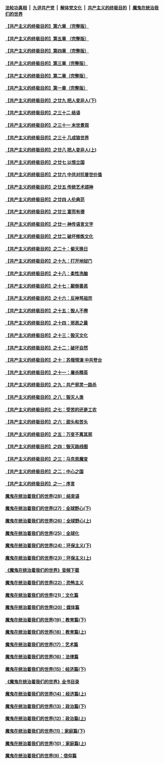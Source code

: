 ####  [法轮功真相](../../../../basic/blob/master/README.md?t=01171452) &nbsp;|&nbsp; [九评共产党](../../../../9ping.md/blob/master/README.md?t=01171452) &nbsp;|&nbsp; [解体党文化](../../../../jtdwh.md/blob/master/README.md?t=01171452)  &nbsp;|&nbsp; [共产主义的终极目的](../../../../gczydzjmd.md/blob/master/README.md?t=01171452) &nbsp;|&nbsp; [魔鬼在统治我们的世界](../../../../mgztzwmdsj.md/blob/master/README.md?t=01171452) 

#### [【共产主义的终极目的】第六章 （完整版）](../pages/nsc422/n11428913.md?t=01171452) 

#### [【共产主义的终极目的】第五章 （完整版）](../pages/nsc422/n11428912.md?t=01171452) 

#### [【共产主义的终极目的】第四章 （完整版）](../pages/nsc422/n11428907.md?t=01171452) 

#### [【共产主义的终极目的】第三章（完整版）](../pages/nsc422/n11428848.md?t=01171452) 

#### [【共产主义的终极目的】第二章（完整版）](../pages/nsc422/n11428831.md?t=01171452) 

#### [【共产主义的终极目的】第一章（完整版）](../pages/nsc422/n11417651.md?t=01171452) 

#### [【共产主义的终极目的】之廿九 把人变非人(下)](../pages/nsc422/n11344140.md?t=01171452) 

#### [【共产主义的终极目的】之三十二 结语](../pages/nsc422/n11360535.md?t=01171452) 

#### [【共产主义的终极目的】之三十一 末世景观](../pages/nsc422/n11351129.md?t=01171452) 

#### [【共产主义的终极目的】之三十 几成狼世界](../pages/nsc422/n11348280.md?t=01171452) 

#### [【共产主义的终极目的】之廿八 把人变非人(上)](../pages/nsc422/n11340492.md?t=01171452) 

#### [【共产主义的终极目的】之廿七 以恨立国](../pages/nsc422/n11336944.md?t=01171452) 

#### [【共产主义的终极目的】之廿六 中共对抗普世价值](../pages/nsc422/n11324785.md?t=01171452) 

#### [【共产主义的终极目的】之廿五 传统艺术颂神](../pages/nsc422/n11296396.md?t=01171452) 

#### [【共产主义的终极目的】之廿四 人伦典范](../pages/nsc422/n11296397.md?t=01171452) 

#### [【共产主义的终极目的】之廿三 富而有德](../pages/nsc422/n11283598.md?t=01171452) 

#### [【共产主义的终极目的】之廿一 神传语言文字](../pages/nsc422/n11263265.md?t=01171452) 

#### [【共产主义的终极目的】之廿二 破坏修炼文化](../pages/nsc422/n11245728.md?t=01171452) 

#### [【共产主义的终极目的】之二十：偷天换日](../pages/nsc422/n11238846.md?t=01171452) 

#### [【共产主义的终极目的】之十九：打开地狱门](../pages/nsc422/n11206376.md?t=01171452) 

#### [【共产主义的终极目的】之十八：柔性洗脑](../pages/nsc422/n11199994.md?t=01171452) 

#### [【共产主义的终极目的】之十七：颠倒善恶](../pages/nsc422/n11179782.md?t=01171452) 

#### [【共产主义的终极目的】之十六：反神骂祖宗](../pages/nsc422/n11166798.md?t=01171452) 

#### [【共产主义的终极目的】之十五：毁人不倦](../pages/nsc422/n11166792.md?t=01171452) 

#### [【共产主义的终极目的】之十四：邪恶之最](../pages/nsc422/n11150249.md?t=01171452) 

#### [【共产主义的终极目的】之十三：毁灭文化](../pages/nsc422/n11135227.md?t=01171452) 

#### [【共产主义的终极目的】之十二：破坏自然](../pages/nsc422/n11135214.md?t=01171452) 

#### [【共产主义的终极目的】之十：苏俄预演 中共登台](../pages/nsc422/n11118424.md?t=01171452) 

#### [【共产主义的终极目的】之十一：屠杀精英](../pages/nsc422/n11118442.md?t=01171452) 

#### [【共产主义的终极目的】之九：共产邪灵一路杀](../pages/nsc422/n11114139.md?t=01171452) 

#### [【共产主义的终极目的】之八：毁灭人类](../pages/nsc422/n11108503.md?t=01171452) 

#### [【共产主义的终极目的】之七：受苦的还是工农](../pages/nsc422/n11101809.md?t=01171452) 

#### [【共产主义的终极目的】之六：甜头和苦头](../pages/nsc422/n11096971.md?t=01171452) 

#### [【共产主义的终极目的】之五：万变不离其邪](../pages/nsc422/n11091285.md?t=01171452) 

#### [【共产主义的终极目的】之四：毁灭路线图](../pages/nsc422/n11086284.md?t=01171452) 

#### [【共产主义的终极目的】之三：马克思魔变](../pages/nsc422/n11061941.md?t=01171452) 

#### [【共产主义的终极目的】之二：中心之国](../pages/nsc422/n11047728.md?t=01171452) 

#### [【共产主义的终极目的】之一：序言](../pages/nsc422/n11086077.md?t=01171452) 

#### [魔鬼在统治着我们的世界(28)：结束语](../pages/nsc422/n10936246.md?t=01171452) 

#### [魔鬼在统治着我们的世界(27)：全球野心(下)](../pages/nsc422/n10928319.md?t=01171452) 

#### [魔鬼在统治着我们的世界(26)：全球野心(上)](../pages/nsc422/n10900318.md?t=01171452) 

#### [魔鬼在统治着我们的世界(25)：全球化](../pages/nsc422/n10788205.md?t=01171452) 

#### [魔鬼在统治着我们的世界(24)：环保主义(下)](../pages/nsc422/n10695307.md?t=01171452) 

#### [魔鬼在统治着我们的世界(23)：环保主义(上)](../pages/nsc422/n10688613.md?t=01171452) 

#### [《魔鬼在统治着我们的世界》音频下载](../pages/nsc422/n10635553.md?t=01171452) 

#### [魔鬼在统治着我们的世界(22)：恐怖主义](../pages/nsc422/n10614727.md?t=01171452) 

#### [魔鬼在统治着我们的世界(21)：文化篇](../pages/nsc422/n10597706.md?t=01171452) 

#### [魔鬼在统治着我们的世界(20)：媒体篇](../pages/nsc422/n10586579.md?t=01171452) 

#### [魔鬼在统治着我们的世界(19)：教育篇(下)](../pages/nsc422/n10564808.md?t=01171452) 

#### [魔鬼在统治着我们的世界(18)：教育篇(上)](../pages/nsc422/n10526970.md?t=01171452) 

#### [魔鬼在统治着我们的世界(17)：艺术篇](../pages/nsc422/n10499093.md?t=01171452) 

#### [魔鬼在统治着我们的世界(16)：法律篇](../pages/nsc422/n10485969.md?t=01171452) 

#### [魔鬼在统治着我们的世界(15)：经济篇(下)](../pages/nsc422/n10469975.md?t=01171452) 

#### [《魔鬼在统治着我们的世界》全书目录](../pages/nsc422/n10464261.md?t=01171452) 

#### [魔鬼在统治着我们的世界(14)：经济篇(上)](../pages/nsc422/n10457370.md?t=01171452) 

#### [魔鬼在统治着我们的世界(13)：政治篇(下)](../pages/nsc422/n10448270.md?t=01171452) 

#### [魔鬼在统治着我们的世界(12)：政治篇(上)](../pages/nsc422/n10444576.md?t=01171452) 

#### [魔鬼在统治着我们的世界(11)：家庭篇(下)](../pages/nsc422/n10440961.md?t=01171452) 

#### [魔鬼在统治着我们的世界(10)：家庭篇(上)](../pages/nsc422/n10435448.md?t=01171452) 

#### [魔鬼在统治着我们的世界(9)：信仰篇](../pages/nsc422/n10432159.md?t=01171452) 

